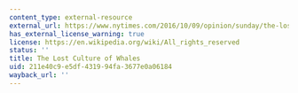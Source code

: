 ```yaml
---
content_type: external-resource
external_url: https://www.nytimes.com/2016/10/09/opinion/sunday/the-lost-cultures-of-whales.html?_r=0&mtrref=stellar.mit.edu&gwh=E33F194892E34E95A110776008343A87&gwt=pay&assetType=opinion
has_external_license_warning: true
license: https://en.wikipedia.org/wiki/All_rights_reserved
status: ''
title: The Lost Culture of Whales
uid: 211e40c9-e5df-4319-94fa-3677e0a06184
wayback_url: ''
---
```

